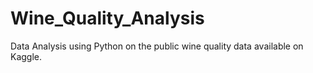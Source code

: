 # Wine_Quality_Analysis
Data Analysis using Python on the public wine quality data available on Kaggle. 
